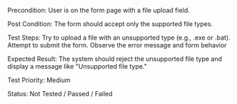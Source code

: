 
Precondition: User is on the form page with a file upload field.

Post Condition: The form should accept only the supported file types.

Test Steps:
Try to upload a file with an unsupported type (e.g., .exe or .bat).
Attempt to submit the form.
Observe the error message and form behavior

Expected Result:
The system should reject the unsupported file type and display a message like "Unsupported file type."

Test Priority: Medium

Status: Not Tested / Passed / Failed

